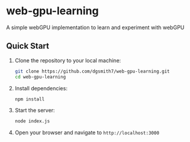 # web-gpu-learning

A simple webGPU implementation to learn and experiment with webGPU

## Quick Start

1. Clone the repository to your local machine:

   ```bash
   git clone https://github.com/dgsmith7/web-gpu-learning.git
   cd web-gpu-learning
   ```

2. Install dependencies:

   ```bash
   npm install
   ```

3. Start the server:

   ```bash
   node index.js
   ```

4. Open your browser and navigate to `http://localhost:3000`
